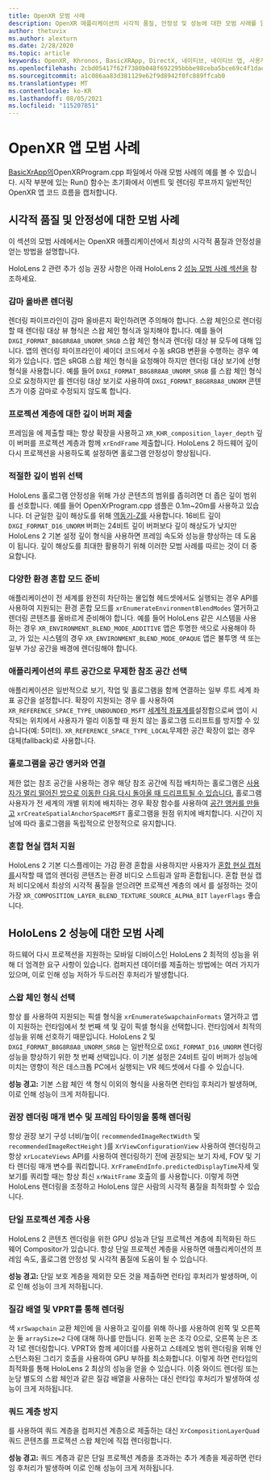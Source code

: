 ```yaml
---
title: OpenXR 모범 사례
description: OpenXR 애플리케이션의 시각적 품질, 안정성 및 성능에 대한 모범 사례를 알아봅니다.
author: thetuvix
ms.author: alexturn
ms.date: 2/28/2020
ms.topic: article
keywords: OpenXR, Khronos, BasicXRApp, DirectX, 네이티브, 네이티브 앱, 사용자 지정 엔진, 미들웨어, 모범 사례, 성능, 품질, 안정성
ms.openlocfilehash: 2cbd05417f62f7380b048f692295bbbe98ceba5bce69c4f1dae21aec812ec450
ms.sourcegitcommit: a1c086aa83d381129e62f9d8942f0fc889ffcab0
ms.translationtype: MT
ms.contentlocale: ko-KR
ms.lasthandoff: 08/05/2021
ms.locfileid: "115207851"
---
```

# <a name="openxr-app-best-practices"></a>OpenXR 앱 모범 사례

<a href="https://github.com/microsoft/OpenXR-MixedReality/tree/master/samples/BasicXrApp" target="_blank">BasicXrApp의</a>OpenXRProgram.cpp 파일에서 아래 모범 사례의 예를 볼 수 있습니다. 시작 부분에 있는 Run() 함수는 초기화에서 이벤트 및 렌더링 루프까지 일반적인 OpenXR 앱 코드 흐름을 캡처합니다.

## <a name="best-practices-for-visual-quality-and-stability"></a>시각적 품질 및 안정성에 대한 모범 사례

이 섹션의 모범 사례에서는 OpenXR 애플리케이션에서 최상의 시각적 품질과 안정성을 얻는 방법을 설명합니다.

HoloLens 2 관련 추가 성능 권장 사항은 아래 HoloLens 2 [성능 모범 사례 섹션을](#best-practices-for-performance-on-hololens-2) 참조하세요.

### <a name="gamma-correct-rendering"></a>감마 올바른 렌더링

렌더링 파이프라인이 감마 올바른지 확인하려면 주의해야 합니다. 스왑 체인으로 렌더링할 때 렌더링 대상 뷰 형식은 스왑 체인 형식과 일치해야 합니다. 예를 들어 `DXGI_FORMAT_B8G8R8A8_UNORM_SRGB` 스왑 체인 형식과 렌더링 대상 뷰 모두에 대해 입니다.
앱의 렌더링 파이프라인이 셰이더 코드에서 수동 sRGB 변환을 수행하는 경우 예외가 있습니다. 앱은 sRGB 스왑 체인 형식을 요청해야 하지만 렌더링 대상 보기에 선형 형식을 사용합니다. 예를 들어 `DXGI_FORMAT_B8G8R8A8_UNORM_SRGB` 를 스왑 체인 형식으로 요청하지만 를 렌더링 대상 보기로 사용하여 `DXGI_FORMAT_B8G8R8A8_UNORM` 콘텐츠가 이중 감마로 수정되지 않도록 합니다.

### <a name="submit-depth-buffer-for-projection-layers"></a>프로젝션 계층에 대한 깊이 버퍼 제출

프레임을 에 제출할 때는 항상 확장을 사용하고 `XR_KHR_composition_layer_depth` 깊이 버퍼를 프로젝션 계층과 함께 `xrEndFrame` 제출합니다.
HoloLens 2 하드웨어 깊이 다시 프로젝션을 사용하도록 설정하면 홀로그램 안정성이 향상됩니다.

### <a name="choose-a-reasonable-depth-range"></a>적절한 깊이 범위 선택

HoloLens 홀로그램 안정성을 위해 가상 콘텐츠의 범위를 좁히려면 더 좁은 깊이 범위를 선호합니다.
예를 들어 OpenXrProgram.cpp 샘플은 0.1m~20m를 사용하고 있습니다.
더 균일한 깊이 해상도를 위해 [역동기-Z를](https://developer.nvidia.com/content/depth-precision-visualized) 사용합니다.
16비트 깊이 `DXGI_FORMAT_D16_UNORM` 버퍼는 24비트 깊이 버퍼보다 깊이 해상도가 낮지만 HoloLens 2 기본 설정 깊이 형식을 사용하면 프레임 속도와 성능을 향상하는 데 도움이 됩니다.
깊이 해상도를 최대한 활용하기 위해 이러한 모범 사례를 따르는 것이 더 중요합니다.

### <a name="prepare-for-different-environment-blend-modes"></a>다양한 환경 혼합 모드 준비

애플리케이션이 전 세계를 완전히 차단하는 몰입형 헤드셋에서도 실행되는 경우 API를 사용하여 지원되는 환경 혼합 모드를 `xrEnumerateEnvironmentBlendModes` 열거하고 렌더링 콘텐츠를 올바르게 준비해야 합니다.
예를 들어 HoloLens 같은 시스템을 사용하는 경우 `XR_ENVIRONMENT_BLEND_MODE_ADDITIVE` 앱은 투명한 색으로 사용해야 하고, 가 있는 시스템의 경우 `XR_ENVIRONMENT_BLEND_MODE_OPAQUE` 앱은 불투명 색 또는 일부 가상 공간을 배경에 렌더링해야 합니다.

### <a name="choose-unbounded-reference-space-as-applications-root-space"></a>애플리케이션의 루트 공간으로 무제한 참조 공간 선택

애플리케이션은 일반적으로 보기, 작업 및 홀로그램을 함께 연결하는 일부 루트 세계 좌표 공간을 설정합니다.
확장이 지원되는 경우 를 사용하여 `XR_REFERENCE_SPACE_TYPE_UNBOUNDED_MSFT` [세계적 좌표계를](../../design/coordinate-systems.md#building-a-world-scale-experience)설정함으로써 앱이 시작되는 위치에서 사용자가 멀리 이동할 때 원치 않는 홀로그램 드리프트를 방지할 수 있습니다(예: 5미터).
`XR_REFERENCE_SPACE_TYPE_LOCAL`무제한 공간 확장이 없는 경우 대체(fallback)로 사용합니다.

### <a name="associate-hologram-with-spatial-anchor"></a>홀로그램을 공간 앵커와 연결

제한 없는 참조 공간을 사용하는 경우 해당 참조 공간에 직접 배치하는 홀로그램은 [사용자가 멀리 떨어진 방으로 이동한 다음 다시 돌아올 때 드리프트될 수 있습니다.](../../design/coordinate-systems.md#building-a-world-scale-experience)
홀로그램 사용자가 전 세계의 개별 위치에 배치하는 경우 확장 함수를 사용하여 [공간 앵커를 만들고](../../design/spatial-anchors.md#best-practices) `xrCreateSpatialAnchorSpaceMSFT` 홀로그램을 원점 위치에 배치합니다. 시간이 지남에 따라 홀로그램을 독립적으로 안정적으로 유지합니다.

### <a name="support-mixed-reality-capture"></a>혼합 현실 캡처 지원

HoloLens 2 기본 디스플레이는 가감 환경 혼합을 사용하지만 사용자가 [혼합 현실 캡처를](../platform-capabilities-and-apis/mixed-reality-capture-for-developers.md)시작할 때 앱의 렌더링 콘텐츠는 환경 비디오 스트림과 알파 혼합됩니다.
혼합 현실 캡처 비디오에서 최상의 시각적 품질을 얻으려면 프로젝션 계층의 에서 를 설정하는 것이 가장 `XR_COMPOSITION_LAYER_BLEND_TEXTURE_SOURCE_ALPHA_BIT` `layerFlags` 좋습니다.

## <a name="best-practices-for-performance-on-hololens-2"></a>HoloLens 2 성능에 대한 모범 사례

하드웨어 다시 프로젝션을 지원하는 모바일 디바이스인 HoloLens 2 최적의 성능을 위해 더 엄격한 요구 사항이 있습니다.  컴퍼지션 데이터를 제출하는 방법에는 여러 가지가 있으며, 이로 인해 성능 저하가 두드러진 후처리가 발생합니다.

### <a name="select-a-swapchain-format"></a>스왑 체인 형식 선택

항상 를 사용하여 지원되는 픽셀 형식을 `xrEnumerateSwapchainFormats` 열거하고 앱이 지원하는 런타임에서 첫 번째 색 및 깊이 픽셀 형식을 선택합니다. 런타임에서 최적의 성능을 위해 선호하기 때문입니다. HoloLens 2 및 `DXGI_FORMAT_B8G8R8A8_UNORM_SRGB` 는 일반적으로 `DXGI_FORMAT_D16_UNORM` 렌더링 성능을 향상하기 위한 첫 번째 선택입니다. 이 기본 설정은 24비트 깊이 버퍼가 성능에 미치는 영향이 적은 데스크톱 PC에서 실행되는 VR 헤드셋에서 다를 수 있습니다.
  
**성능 경고:** 기본 스왑 체인 색 형식 이외의 형식을 사용하면 런타임 후처리가 발생하며, 이로 인해 성능이 크게 저하됩니다.

### <a name="render-with-recommended-rendering-parameters-and-frame-timing"></a>권장 렌더링 매개 변수 및 프레임 타이밍을 통해 렌더링

항상 권장 보기 구성 너비/높이( `recommendedImageRectWidth` 및 `recommendedImageRectHeight` )를 `XrViewConfigurationView` 사용하여 렌더링하고 항상 `xrLocateViews` API를 사용하여 렌더링하기 전에 권장되는 보기 자세, FOV 및 기타 렌더링 매개 변수를 쿼리합니다.
`XrFrameEndInfo.predictedDisplayTime`자세 및 보기를 쿼리할 때는 항상 최신 `xrWaitFrame` 호출의 를 사용합니다.
이렇게 하면 HoloLens 렌더링을 조정하고 HoloLens 않은 사람의 시각적 품질을 최적화할 수 있습니다.

### <a name="use-a-single-projection-layer"></a>단일 프로젝션 계층 사용

HoloLens 2 콘텐츠 렌더링을 위한 GPU 성능과 단일 프로젝션 계층에 최적화된 하드웨어 Compositor가 있습니다.
항상 단일 프로젝션 계층을 사용하면 애플리케이션의 프레임 속도, 홀로그램 안정성 및 시각적 품질에 도움이 될 수 있습니다.  
  
**성능 경고:** 단일 보호 계층을 제외한 모든 것을 제출하면 런타임 후처리가 발생하며, 이로 인해 성능이 크게 저하됩니다.

### <a name="render-with-texture-array-and-vprt"></a>질감 배열 및 VPRT를 통해 렌더링

색 `xrSwapchain` 교환 체인에 을 사용하고 깊이를 위해 하나를 사용하여 왼쪽 및 오른쪽 눈 둘 `arraySize=2` 다에 대해 하나를 만듭니다.
왼쪽 눈은 조각 0으로, 오른쪽 눈은 조각 1로 렌더링합니다.
VPRT와 함께 셰이더를 사용하고 스테레오 범위 렌더링을 위해 인스턴스화된 그리기 호출을 사용하여 GPU 부하를 최소화합니다.
이렇게 하면 런타임의 최적화를 통해 HoloLens 2 최상의 성능을 얻을 수 있습니다.
이중 와이드 렌더링 또는 눈당 별도의 스왑 체인과 같은 질감 배열을 사용하는 대신 런타임 후처리가 발생하여 성능이 크게 저하됩니다.

### <a name="avoid-quad-layers"></a>쿼드 계층 방지

를 사용하여 쿼드 계층을 컴퍼지션 계층으로 제출하는 대신 `XrCompositionLayerQuad` 쿼드 콘텐츠를 프로젝션 스왑 체인에 직접 렌더링합니다.

**성능 경고:** 쿼드 계층과 같은 단일 프로젝션 계층을 초과하는 추가 계층을 제공하면 런타임 후처리가 발생하며 이로 인해 성능이 크게 저하됩니다.